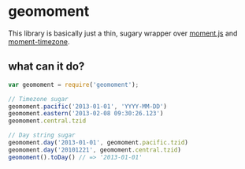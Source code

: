 # geomoment

This library is basically just a thin, sugary wrapper over [moment.js](http://momentjs.com/) and [moment-timezone](http://momentjs.com/timezone/).

## what can it do?

```javascript
var geomoment = require('geomoment');

// Timezone sugar
geomoment.pacific('2013-01-01', 'YYYY-MM-DD')
geomoment.eastern('2013-02-08 09:30:26.123')
geomoment.central.tzid

// Day string sugar
geomoment.day('2013-01-01', geomoment.pacific.tzid)
geomoment.day('20101221', geomoment.central.tzid)
geomoment().toDay() // => '2013-01-01'
```
